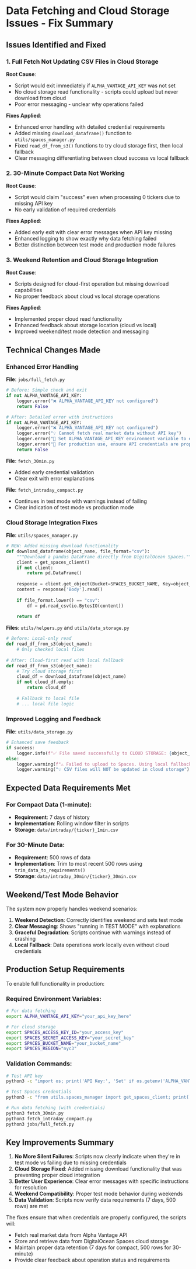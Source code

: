 # Data Fetching and Cloud Storage Issues - Fix Summary

## Issues Identified and Fixed

### 1. Full Fetch Not Updating CSV Files in Cloud Storage

**Root Cause**: 
- Script would exit immediately if `ALPHA_VANTAGE_API_KEY` was not set
- No cloud storage read functionality - scripts could upload but never download from cloud
- Poor error messaging - unclear why operations failed

**Fixes Applied**:
- Enhanced error handling with detailed credential requirements
- Added missing `download_dataframe()` function to `utils/spaces_manager.py`
- Fixed `read_df_from_s3()` functions to try cloud storage first, then local fallback
- Clear messaging differentiating between cloud success vs local fallback

### 2. 30-Minute Compact Data Not Working

**Root Cause**:
- Script would claim "success" even when processing 0 tickers due to missing API key
- No early validation of required credentials

**Fixes Applied**:
- Added early exit with clear error messages when API key missing
- Enhanced logging to show exactly why data fetching failed
- Better distinction between test mode and production mode failures

### 3. Weekend Retention and Cloud Storage Integration

**Root Cause**:
- Scripts designed for cloud-first operation but missing download capabilities
- No proper feedback about cloud vs local storage operations

**Fixes Applied**:
- Implemented proper cloud read functionality
- Enhanced feedback about storage location (cloud vs local)
- Improved weekend/test mode detection and messaging

## Technical Changes Made

### Enhanced Error Handling

**File**: `jobs/full_fetch.py`
```python
# Before: Simple check and exit
if not ALPHA_VANTAGE_API_KEY:
    logger.error("❌ ALPHA_VANTAGE_API_KEY not configured")
    return False

# After: Detailed error with instructions
if not ALPHA_VANTAGE_API_KEY:
    logger.error("❌ ALPHA_VANTAGE_API_KEY not configured")
    logger.error("💡 Cannot fetch real market data without API key")
    logger.error("🔧 Set ALPHA_VANTAGE_API_KEY environment variable to enable data fetching")
    logger.error("📝 For production use, ensure API credentials are properly configured")
    return False
```

**File**: `fetch_30min.py` 
- Added early credential validation
- Clear exit with error explanations

**File**: `fetch_intraday_compact.py`
- Continues in test mode with warnings instead of failing
- Clear indication of test mode vs production mode

### Cloud Storage Integration Fixes

**File**: `utils/spaces_manager.py`
```python
# NEW: Added missing download functionality
def download_dataframe(object_name, file_format="csv"):
    """Download a pandas DataFrame directly from DigitalOcean Spaces."""
    client = get_spaces_client()
    if not client:
        return pd.DataFrame()
    
    response = client.get_object(Bucket=SPACES_BUCKET_NAME, Key=object_name)
    content = response['Body'].read()
    
    if file_format.lower() == "csv":
        df = pd.read_csv(io.BytesIO(content))
    
    return df
```

**Files**: `utils/helpers.py` and `utils/data_storage.py`
```python
# Before: Local-only read
def read_df_from_s3(object_name):
    # Only checked local files
    
# After: Cloud-first read with local fallback
def read_df_from_s3(object_name):
    # Try cloud storage first
    cloud_df = download_dataframe(object_name)
    if not cloud_df.empty:
        return cloud_df
    
    # Fallback to local file
    # ... local file logic
```

### Improved Logging and Feedback

**File**: `utils/data_storage.py`
```python
# Enhanced save feedback
if success:
    logger.info(f"✅ File saved successfully to CLOUD STORAGE: {object_name}")
else:
    logger.warning(f"⚠️ Failed to upload to Spaces. Using local fallback...")
    logger.warning("💡 CSV files will NOT be updated in cloud storage")
```

## Expected Data Requirements Met

### For Compact Data (1-minute):
- **Requirement**: 7 days of history 
- **Implementation**: Rolling window filter in scripts
- **Storage**: `data/intraday/{ticker}_1min.csv`

### For 30-Minute Data:
- **Requirement**: 500 rows of data
- **Implementation**: Trim to most recent 500 rows using `trim_data_to_requirements()`
- **Storage**: `data/intraday_30min/{ticker}_30min.csv`

## Weekend/Test Mode Behavior

The system now properly handles weekend scenarios:

1. **Weekend Detection**: Correctly identifies weekend and sets test mode
2. **Clear Messaging**: Shows "running in TEST MODE" with explanations
3. **Graceful Degradation**: Scripts continue with warnings instead of crashing
4. **Local Fallback**: Data operations work locally even without cloud credentials

## Production Setup Requirements

To enable full functionality in production:

### Required Environment Variables:
```bash
# For data fetching
export ALPHA_VANTAGE_API_KEY="your_api_key_here"

# For cloud storage
export SPACES_ACCESS_KEY_ID="your_access_key"
export SPACES_SECRET_ACCESS_KEY="your_secret_key"
export SPACES_BUCKET_NAME="your_bucket_name"
export SPACES_REGION="nyc3"
```

### Validation Commands:
```bash
# Test API key
python3 -c "import os; print('API Key:', 'Set' if os.getenv('ALPHA_VANTAGE_API_KEY') else 'Missing')"

# Test Spaces credentials  
python3 -c "from utils.spaces_manager import get_spaces_client; print('Spaces:', 'Connected' if get_spaces_client() else 'Failed')"

# Run data fetching (with credentials)
python3 fetch_30min.py
python3 fetch_intraday_compact.py
python3 jobs/full_fetch.py
```

## Key Improvements Summary

1. **No More Silent Failures**: Scripts now clearly indicate when they're in test mode vs failing due to missing credentials
2. **Cloud Storage Fixed**: Added missing download functionality that was preventing proper cloud integration
3. **Better User Experience**: Clear error messages with specific instructions for resolution
4. **Weekend Compatibility**: Proper test mode behavior during weekends
5. **Data Validation**: Scripts now verify data requirements (7 days, 500 rows) are met

The fixes ensure that when credentials are properly configured, the scripts will:
- Fetch real market data from Alpha Vantage API
- Store and retrieve data from DigitalOcean Spaces cloud storage
- Maintain proper data retention (7 days for compact, 500 rows for 30-minute)
- Provide clear feedback about operation status and requirements